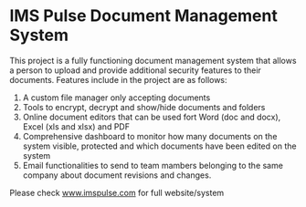 # IMS Pulse Document Management System

This project is a fully functioning document management system that allows a person to upload and provide additional security features to their documents. 
Features include in the project are as follows:

1. A custom file manager only accepting documents
2. Tools to encrypt, decrypt and show/hide documents and folders
3. Online document editors that can be used fort Word (doc and docx), Excel (xls and xlsx) and PDF
4. Comprehensive dashboard to monitor how many documents on the system visible, protected and which documents have been edited on the system
5. Email functionalities to send to team mambers belonging to the same company about document revisions and changes.

Please check www.imspulse.com for full website/system
